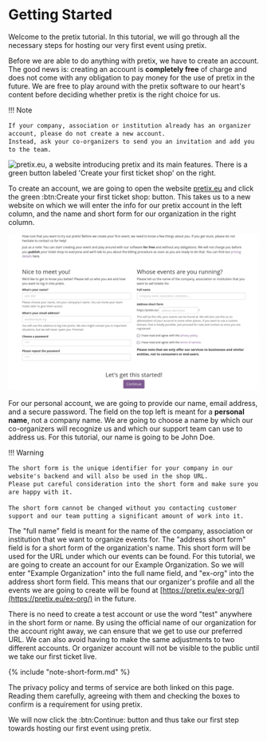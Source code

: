 # Getting Started

Welcome to the pretix tutorial. 
In this tutorial, we will go through all the necessary steps for hosting our very first event using pretix.

Before we are able to do anything with pretix, we have to create an account. 
The good news is: creating an account is __completely free__ of charge and does not come with any obligation to pay money for the use of pretix in the future. 
We are free to play around with the pretix software to our heart's content before deciding whether pretix is the right choice for us. 

!!! Note

    If your company, association or institution already has an organizer account, please do not create a new account. 
    Instead, ask your co-organizers to send you an invitation and add you to the team. 

![pretix.eu, a website introducing pretix and its main features. 
There is a green button labeled 'Create your first ticket shop' on the right.](../assets/screens/account/pretix-eu.png "pretix.eu screenshot" ) 

To create an account, we are going to open the website [pretix.eu](https://pretix.eu/about/en/ "https://pretix.eu/about/en/") and click the green :btn:Create your first ticket shop: button. 
This takes us to a new website on which we will enter the info for our pretix account in the left column, and the name and short form for our organization in the right column. 

![a website with input fields for account information as well as the name and short form of the organizer](../assets/screens/account/pretix-create-account.png "pretix.eu/about/en/setup screenshot" ) 

For our personal account, we are going to provide our name, email address, and a secure password. 
The field on the top left is meant for a **personal name**, not a company name. 
We are going to choose a name by which our co-organizers will recognize us and which our support team can use to address us. 
For this tutorial, our name is going to be John Doe. 

!!! Warning

    The short form is the unique identifier for your company in our website's backend and will also be used in the shop URL. 
    Please put careful consideration into the short form and make sure you are happy with it.

    The short form cannot be changed without you contacting customer support and our team putting a significant amount of work into it. 

The "full name" field is meant for the name of the company, association or institution that we want to organize events for. 
The "address short form" field is for a short form of the organization's name. 
This short form will be used for the URL under which our events can be found. 
For this tutorial, we are going to create an account for our Example Organization. 
So we will enter "Example Organization" into the full name field, and "ex-org" into the address short form field. 
This means that our organizer's profile and all the events we are going to create will be found at [https://pretix.eu/ex-org/](https://pretix.eu/ex-org/) in the future. 

There is no need to create a test account or use the word "test" anywhere in the short form or name. 
By using the official name of our organization for the account right away, we can ensure that we get to use our preferred URL. 
We can also avoid having to make the same adjustments to two different accounts. 
Or organizer account will not be visible to the public until we take our first ticket live. 

{% include "note-short-form.md" %}

The privacy policy and terms of service are both linked on this page. 
Reading them carefully, agreeing with them and checking the boxes to confirm is a requirement for using pretix. 

We will now click the :btn:Continue: button and thus take our first step towards hosting our first event using pretix. 
